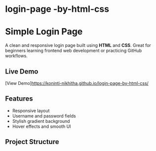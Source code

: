 # login-page   -by-html-css

#  Simple Login Page

A clean and responsive login page built using **HTML** and **CSS**. Great for beginners learning frontend web development or practicing GitHub workflows.

## Live Demo
[View Demo]https://koninti-nikhitha.github.io/login-page-by-html-css/

##  Features
- Responsive layout
- Username and password fields
- Stylish gradient background
- Hover effects and smooth UI

##  Project Structure
